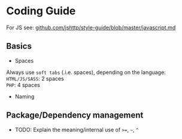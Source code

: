 # Coding Guide

For JS see: [github.com/jshttp/style-guide/blob/master/javascript.md](https://github.com/jshttp/style-guide/blob/master/javascript.md)

## Basics
 * Spaces

 Always use `soft tabs` (.i.e. spaces), depending on the language:  
 `HTML/JS/SASS`: 2 spaces  
 `PHP`: 4 spaces

 * Naming

## Package/Dependency management

 * TODO: Explain the meaning/internal use of `>=`, `~`, `^`
